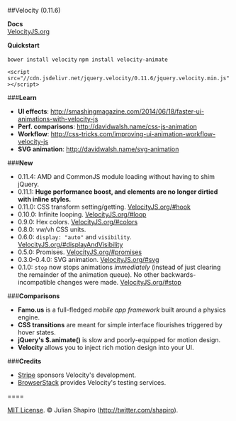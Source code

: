##Velocity (0.11.6)

**Docs**  
[VelocityJS.org](http://VelocityJS.org)

**Quickstart**  

`bower install velocity`
`npm install velocity-animate`

`<script src="//cdn.jsdelivr.net/jquery.velocity/0.11.6/jquery.velocity.min.js"></script>`

###**Learn**

- **UI effects**: http://smashingmagazine.com/2014/06/18/faster-ui-animations-with-velocity-js
- **Perf. comparisons**: http://davidwalsh.name/css-js-animation
- **Workflow**: http://css-tricks.com/improving-ui-animation-workflow-velocity-js
- **SVG animation**: http://davidwalsh.name/svg-animation

###**New**

- 0.11.4: AMD and CommonJS module loading without having to shim jQuery.
- 0.11.1: **Huge performance boost, and elements are no longer dirtied with inline styles.**
- 0.11.0: CSS transform setting/getting. [VelocityJS.org/#hook](http://VelocityJS.org/#hook)
- 0.10.0: Infinite looping. [VelocityJS.org/#loop](http://VelocityJS.org/#loop)
- 0.9.0: Hex colors. [VelocityJS.org/#colors](http://VelocityJS.org/#colors)
- 0.8.0: vw/vh CSS units.
- 0.6.0: `display: "auto"` and `visibility`. [VelocityJS.org/#displayAndVisibility](http://VelocityJS.org/#displayAndVisibility)
- 0.5.0: Promises. [VelocityJS.org/#promises](http://VelocityJS.org/#promises)
- 0.3.0-0.4.0: SVG animation. [VelocityJS.org/#svg](http://VelocityJS.org/#svg)
- 0.1.0: `stop` now stops animations *immediately* (instead of just clearing the remainder of the animation queue). No other backwards-incompatible changes were made. [VelocityJS.org/#stop](http://VelocityJS.org/#stop)

###**Comparisons**

- **Famo.us** is a full-fledged *mobile app framework* built around a physics engine.
- **CSS transitions** are meant for simple interface flourishes triggered by hover states.
- **jQuery's $.animate()** is slow and poorly-equipped for motion design.
- **Velocity** allows you to inject rich motion design into your UI.

###**Credits**

- <a href="https://stripe.com/blog/stripe-open-source-retreat">Stripe</a> sponsors Velocity's development.
- <a href="http://browserstack.com">BrowserStack</a> provides Velocity's testing services. 

====

[MIT License](LICENSE). © Julian Shapiro (http://twitter.com/shapiro).
